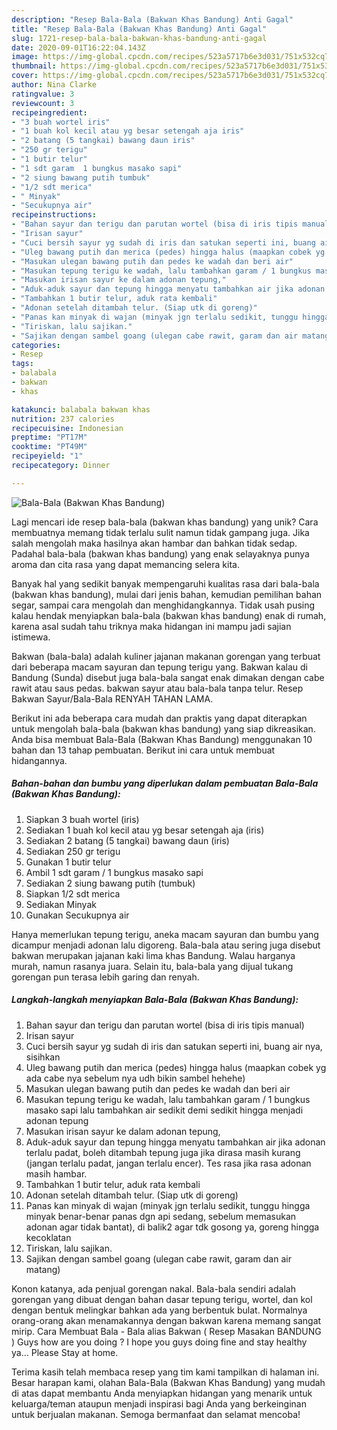 ```yaml
---
description: "Resep Bala-Bala (Bakwan Khas Bandung) Anti Gagal"
title: "Resep Bala-Bala (Bakwan Khas Bandung) Anti Gagal"
slug: 1721-resep-bala-bala-bakwan-khas-bandung-anti-gagal
date: 2020-09-01T16:22:04.143Z
image: https://img-global.cpcdn.com/recipes/523a5717b6e3d031/751x532cq70/bala-bala-bakwan-khas-bandung-foto-resep-utama.jpg
thumbnail: https://img-global.cpcdn.com/recipes/523a5717b6e3d031/751x532cq70/bala-bala-bakwan-khas-bandung-foto-resep-utama.jpg
cover: https://img-global.cpcdn.com/recipes/523a5717b6e3d031/751x532cq70/bala-bala-bakwan-khas-bandung-foto-resep-utama.jpg
author: Nina Clarke
ratingvalue: 3
reviewcount: 3
recipeingredient:
- "3 buah wortel iris"
- "1 buah kol kecil atau yg besar setengah aja iris"
- "2 batang (5 tangkai) bawang daun iris"
- "250 gr terigu"
- "1 butir telur"
- "1 sdt garam  1 bungkus masako sapi"
- "2 siung bawang putih tumbuk"
- "1/2 sdt merica"
- " Minyak"
- "Secukupnya air"
recipeinstructions:
- "Bahan sayur dan terigu dan parutan wortel (bisa di iris tipis manual)"
- "Irisan sayur"
- "Cuci bersih sayur yg sudah di iris dan satukan seperti ini, buang air nya, sisihkan"
- "Uleg bawang putih dan merica (pedes) hingga halus (maapkan cobek yg ada cabe nya sebelum nya udh bikin sambel hehehe)"
- "Masukan ulegan bawang putih dan pedes ke wadah dan beri air"
- "Masukan tepung terigu ke wadah, lalu tambahkan garam / 1 bungkus masako sapi lalu tambahkan air sedikit demi sedikit hingga menjadi adonan tepung"
- "Masukan irisan sayur ke dalam adonan tepung,"
- "Aduk-aduk sayur dan tepung hingga menyatu tambahkan air jika adonan terlalu padat, boleh ditambah tepung juga jika dirasa masih kurang (jangan terlalu padat, jangan terlalu encer). Tes rasa jika rasa adonan masih hambar."
- "Tambahkan 1 butir telur, aduk rata kembali"
- "Adonan setelah ditambah telur. (Siap utk di goreng)"
- "Panas kan minyak di wajan (minyak jgn terlalu sedikit, tunggu hingga minyak benar-benar panas dgn api sedang, sebelum memasukan adonan agar tidak bantat), di balik2 agar tdk gosong ya, goreng hingga kecoklatan"
- "Tiriskan, lalu sajikan."
- "Sajikan dengan sambel goang (ulegan cabe rawit, garam dan air matang)"
categories:
- Resep
tags:
- balabala
- bakwan
- khas

katakunci: balabala bakwan khas 
nutrition: 237 calories
recipecuisine: Indonesian
preptime: "PT17M"
cooktime: "PT49M"
recipeyield: "1"
recipecategory: Dinner

---
```



![Bala-Bala (Bakwan Khas Bandung)](https://img-global.cpcdn.com/recipes/523a5717b6e3d031/751x532cq70/bala-bala-bakwan-khas-bandung-foto-resep-utama.jpg)

Lagi mencari ide resep bala-bala (bakwan khas bandung) yang unik? Cara membuatnya memang tidak terlalu sulit namun tidak gampang juga. Jika salah mengolah maka hasilnya akan hambar dan bahkan tidak sedap. Padahal bala-bala (bakwan khas bandung) yang enak selayaknya punya aroma dan cita rasa yang dapat memancing selera kita.

Banyak hal yang sedikit banyak mempengaruhi kualitas rasa dari bala-bala (bakwan khas bandung), mulai dari jenis bahan, kemudian pemilihan bahan segar, sampai cara mengolah dan menghidangkannya. Tidak usah pusing kalau hendak menyiapkan bala-bala (bakwan khas bandung) enak di rumah, karena asal sudah tahu triknya maka hidangan ini mampu jadi sajian istimewa.

Bakwan (bala-bala) adalah kuliner jajanan makanan gorengan yang terbuat dari beberapa macam sayuran dan tepung terigu yang. Bakwan kalau di Bandung (Sunda) disebut juga bala-bala sangat enak dimakan dengan cabe rawit atau saus pedas. bakwan sayur atau bala-bala tanpa telur. Resep Bakwan Sayur/Bala-Bala RENYAH TAHAN LAMA.


Berikut ini ada beberapa cara mudah dan praktis yang dapat diterapkan untuk mengolah bala-bala (bakwan khas bandung) yang siap dikreasikan. Anda bisa membuat Bala-Bala (Bakwan Khas Bandung) menggunakan 10 bahan dan 13 tahap pembuatan. Berikut ini cara untuk membuat hidangannya.

<!--inarticleads1-->

##### Bahan-bahan dan bumbu yang diperlukan dalam pembuatan Bala-Bala (Bakwan Khas Bandung):

1. Siapkan 3 buah wortel (iris)
1. Sediakan 1 buah kol kecil atau yg besar setengah aja (iris)
1. Sediakan 2 batang (5 tangkai) bawang daun (iris)
1. Sediakan 250 gr terigu
1. Gunakan 1 butir telur
1. Ambil 1 sdt garam / 1 bungkus masako sapi
1. Sediakan 2 siung bawang putih (tumbuk)
1. Siapkan 1/2 sdt merica
1. Sediakan  Minyak
1. Gunakan Secukupnya air


Hanya memerlukan tepung terigu, aneka macam sayuran dan bumbu yang dicampur menjadi adonan lalu digoreng. Bala-bala atau sering juga disebut bakwan merupakan jajanan kaki lima khas Bandung. Walau harganya murah, namun rasanya juara. Selain itu, bala-bala yang dijual tukang gorengan pun terasa lebih garing dan renyah. 

<!--inarticleads2-->

##### Langkah-langkah menyiapkan Bala-Bala (Bakwan Khas Bandung):

1. Bahan sayur dan terigu dan parutan wortel (bisa di iris tipis manual)
1. Irisan sayur
1. Cuci bersih sayur yg sudah di iris dan satukan seperti ini, buang air nya, sisihkan
1. Uleg bawang putih dan merica (pedes) hingga halus (maapkan cobek yg ada cabe nya sebelum nya udh bikin sambel hehehe)
1. Masukan ulegan bawang putih dan pedes ke wadah dan beri air
1. Masukan tepung terigu ke wadah, lalu tambahkan garam / 1 bungkus masako sapi lalu tambahkan air sedikit demi sedikit hingga menjadi adonan tepung
1. Masukan irisan sayur ke dalam adonan tepung,
1. Aduk-aduk sayur dan tepung hingga menyatu tambahkan air jika adonan terlalu padat, boleh ditambah tepung juga jika dirasa masih kurang (jangan terlalu padat, jangan terlalu encer). Tes rasa jika rasa adonan masih hambar.
1. Tambahkan 1 butir telur, aduk rata kembali
1. Adonan setelah ditambah telur. (Siap utk di goreng)
1. Panas kan minyak di wajan (minyak jgn terlalu sedikit, tunggu hingga minyak benar-benar panas dgn api sedang, sebelum memasukan adonan agar tidak bantat), di balik2 agar tdk gosong ya, goreng hingga kecoklatan
1. Tiriskan, lalu sajikan.
1. Sajikan dengan sambel goang (ulegan cabe rawit, garam dan air matang)


Konon katanya, ada penjual gorengan nakal. Bala-bala sendiri adalah gorengan yang dibuat dengan bahan dasar tepung terigu, wortel, dan kol dengan bentuk melingkar bahkan ada yang berbentuk bulat. Normalnya orang-orang akan menamakannya dengan bakwan karena memang sangat mirip. Cara Membuat Bala - Bala alias Bakwan ( Resep Masakan BANDUNG ) Guys how are you doing ? I hope you guys doing fine and stay healthy ya… Please Stay at home. 

Terima kasih telah membaca resep yang tim kami tampilkan di halaman ini. Besar harapan kami, olahan Bala-Bala (Bakwan Khas Bandung) yang mudah di atas dapat membantu Anda menyiapkan hidangan yang menarik untuk keluarga/teman ataupun menjadi inspirasi bagi Anda yang berkeinginan untuk berjualan makanan. Semoga bermanfaat dan selamat mencoba!

